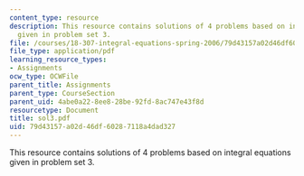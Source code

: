 ```yaml
---
content_type: resource
description: This resource contains solutions of 4 problems based on integral equations
  given in problem set 3.
file: /courses/18-307-integral-equations-spring-2006/79d43157a02d46df60287118a4dad327_sol3.pdf
file_type: application/pdf
learning_resource_types:
- Assignments
ocw_type: OCWFile
parent_title: Assignments
parent_type: CourseSection
parent_uid: 4abe0a22-8ee8-28be-92fd-8ac747e43f8d
resourcetype: Document
title: sol3.pdf
uid: 79d43157-a02d-46df-6028-7118a4dad327
---
```

This resource contains solutions of 4 problems based on integral equations given in problem set 3.

